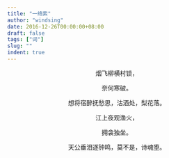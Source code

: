 ```yaml
---
title: "一络索"
author: "windsing"
date: 2016-12-26T00:00:00+08:00
draft: false
tags: ["词"]
slug: ""
indent: true
---
```


<center>烟飞柳横村锁，<p>
<center>奈何寒破。<p>
<center>想将宿醉抚愁思，沽酒处，梨花落。<p>
<center>江上夜观渔火，<p>
<center>拥衾独坐。<p>
<center>天公垂泪逐钟鸣，莫不是，诗魂堕。<p>
